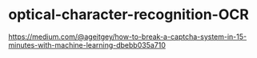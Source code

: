 # optical-character-recognition-OCR
https://medium.com/@ageitgey/how-to-break-a-captcha-system-in-15-minutes-with-machine-learning-dbebb035a710
